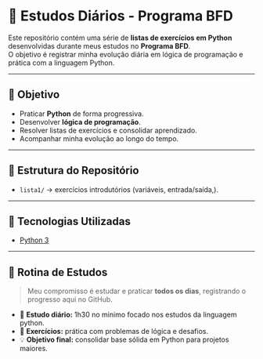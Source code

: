 # 📘 Estudos Diários - Programa BFD

Este repositório contém uma série de **listas de exercícios em Python** desenvolvidas durante meus estudos no **Programa BFD**.  
O objetivo é registrar minha evolução diária em lógica de programação e prática com a linguagem Python.

---

## 🚀 Objetivo
- Praticar **Python** de forma progressiva.  
- Desenvolver **lógica de programação**.  
- Resolver listas de exercícios e consolidar aprendizado.  
- Acompanhar minha evolução ao longo do tempo.  

---

## 📂 Estrutura do Repositório
- `lista1/` → exercícios introdutórios (variáveis, entrada/saída,).  
---

## 🔧 Tecnologias Utilizadas
- [Python 3](https://www.python.org/)  

---

## 📅 Rotina de Estudos
> Meu compromisso é estudar e praticar **todos os dias**, registrando o progresso aqui no GitHub.  

- 📖 **Estudo diário:** 1h30 no minimo focado nos estudos da linguagem python.  
- 📝 **Exercícios:** prática com problemas de lógica e desafios.  
- 💡 **Objetivo final:** consolidar base sólida em Python para projetos maiores.  

